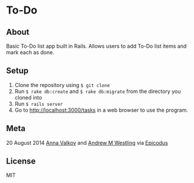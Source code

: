# To-Do

## About

Basic To-Do list app built in Rails. Allows users to add To-Do list items and mark each as done.

## Setup

1. Clone the repository using `$ git clone`
1. Run `$ rake db:create` and `$ rake db:migrate` from the directory you cloned into
1. Run `$ rails server`
1. Go to [http://localhost:3000/tasks](http://localhost:3000/tasks) in a web browser to use the program.

## Meta

20 August 2014
[Anna Valkov](http://github.com/aavalkov) and [Andrew M Westling](http://github.com/expandrew)
via [Epicodus](http://www.learnhowtoprogram.com/lessons/wikipages-to-do-in-rails)

## License
MIT
